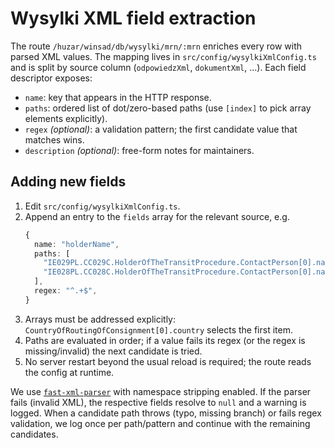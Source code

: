 # Wysylki XML field extraction

The route `/huzar/winsad/db/wysylki/mrn/:mrn` enriches every row with parsed XML values. The mapping lives in `src/config/wysylkiXmlConfig.ts` and is split by source column (`odpowiedzXml`, `dokumentXml`, ...). Each field descriptor exposes:

- `name`: key that appears in the HTTP response.
- `paths`: ordered list of dot/zero-based paths (use `[index]` to pick array elements explicitly).
- `regex` *(optional)*: a validation pattern; the first candidate value that matches wins.
- `description` *(optional)*: free-form notes for maintainers.

## Adding new fields

1. Edit `src/config/wysylkiXmlConfig.ts`.
2. Append an entry to the `fields` array for the relevant source, e.g.
   ```ts
   {
     name: "holderName",
     paths: [
       "IE029PL.CC029C.HolderOfTheTransitProcedure.ContactPerson[0].name",
       "IE028PL.CC028C.HolderOfTheTransitProcedure.ContactPerson[0].name",
     ],
     regex: "^.+$",
   }
   ```
3. Arrays must be addressed explicitly: `CountryOfRoutingOfConsignment[0].country` selects the first item.
4. Paths are evaluated in order; if a value fails its regex (or the regex is missing/invalid) the next candidate is tried.
5. No server restart beyond the usual reload is required; the route reads the config at runtime.

We use [`fast-xml-parser`](https://github.com/NaturalIntelligence/fast-xml-parser) with namespace stripping enabled. If the parser fails (invalid XML), the respective fields resolve to `null` and a warning is logged. When a candidate path throws (typo, missing branch) or fails regex validation, we log once per path/pattern and continue with the remaining candidates.
